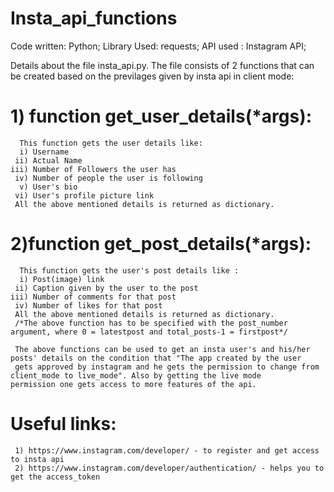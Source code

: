 # Insta_api_functions

Code written: Python; 
Library Used: requests; 
API used    : Instagram API; 

Details about the file insta_api.py.
      The file consists of 2 functions that can be created based on the previlages given by insta api in client mode:
# 1) function get_user_details(*args):
      This function gets the user details like:
      i) Username
     ii) Actual Name
    iii) Number of Followers the user has
     iv) Number of people the user is following
      v) User's bio
     vi) User's profile picture link
     All the above mentioned details is returned as dictionary.
     
# 2)function get_post_details(*args):
      This function gets the user's post details like :
      i) Post(image) link
     ii) Caption given by the user to the post
    iii) Number of comments for that post
     iv) Number of likes for that post
     All the above mentioned details is returned as dictionary.
     /*The above function has to be specified with the post_number argument, where 0 = latestpost and total_posts-1 = firstpost*/
     
     The above functions can be used to get an insta user's and his/her posts' details on the condition that "The app created by the user 
     gets approved by instagram and he gets the permission to change from client_mode to live_mode". Also by getting the live mode              permission one gets access to more features of the api.
     
   # Useful links:
     1) https://www.instagram.com/developer/ - to register and get access to insta api
     2) https://www.instagram.com/developer/authentication/ - helps you to get the access_token
     
     
      
     
